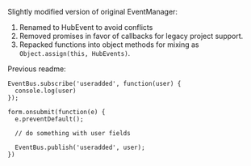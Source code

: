 Slightly modified version of original EventManager:

1. Renamed to HubEvent to avoid conflicts
1. Removed promises in favor of callbacks for legacy project support.
2. Repacked functions into object methods for mixing as `Object.assign(this, HubEvents)`.


Previous readme:

```
EventBus.subscribe('useradded', function(user) {
  console.log(user)
});

form.onsubmit(function(e) {
  e.preventDefault();

  // do something with user fields

  EventBus.publish('useradded', user);
})
```
